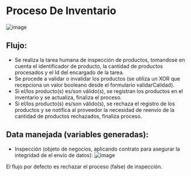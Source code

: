 # Proceso De Inventario

![image](https://github.com/user-attachments/assets/dfdedd8b-08f8-4171-aa95-bc770708d1d2)
## Flujo:

- Se realiza la tarea humana de inspección de productos, tomandose en cuenta el identificador de producto, la cantidad de productos procesados y el Id del encargado de la tarea.
- Se procede a validar o invalidar los productos (se utiliza un XOR que recepciona un valor booleano desde el formulario validarCalidad).
- Si el/los producto(s) es/son válido(s), se registran los productos en el inventario y se actualiza, finaliza el proceso.
- Si el/los producto(s) es/son válido(s), se rechaza el registro de los productos y se notifica al proveedor la necesidad de reenvío de la cantidad de productos rechazados, finaliza proceso.
## Data manejada (variables generadas):
- Inspección (objeto de negocios, aplicando contrato para asegurar la integridad de el envío de datos):
![image](https://github.com/user-attachments/assets/acb395c9-1595-434e-8241-98da7a6b4c4e)

El flujo por defecto es rechazar el proceso (false) de inspección.
